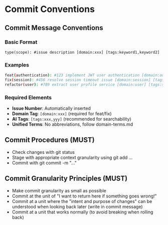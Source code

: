 # Commit Conventions

## Commit Message Conventions

### Basic Format

```
type(scope): #issue description [domain:xxx] [tags:keyword1,keyword2]
```

### Examples

```bash
feat(authentication): #123 implement JWT user authentication [domain:authentication] [tags:jwt,login,session]
fix(session): #456 resolve session timeout issue [domain:session] [tags:timeout,cleanup]
refactor(user): #789 extract user profile service [domain:user] [tags:service,extraction]
```

### Required Elements

- **Issue Number**: Automatically inserted
- **Domain Tag**: `[domain:xxx]` (required for feat/fix)
- **AI Tags**: `[tags:xxx,yyy]` (recommended for searchability)
- **Unified Terms**: No abbreviations, follow domain-terms.md

## Commit Procedures (MUST)

- Check changes with git status
- Stage with appropriate context granularity using git add ...
- Commit with git commit -m "..."

## Commit Granularity Principles (MUST)

- Make commit granularity as small as possible
- Commit at the unit of "I want to return here if something goes wrong!"
- Commit at a unit where the "intent and purpose of changes" can be understood when looking back later (write in commit message)
- Commit at a unit that works normally (to avoid breaking when rolling back)